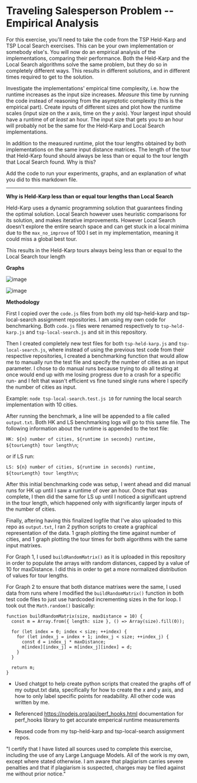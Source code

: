 # Traveling Salesperson Problem -- Empirical Analysis

For this exercise, you'll need to take the code from the TSP Held-Karp and TSP
Local Search exercises. This can be your own implementation or somebody else's.
You will now do an empirical analysis of the implementations, comparing their
performance. Both the Held-Karp and the Local Search algorithms solve the same
problem, but they do so in completely different ways. This results in different
solutions, and in different times required to get to the solution.

Investigate the implementations' empirical time complexity, i.e. how the runtime
increases as the input size increases. *Measure* this time by running the code
instead of reasoning from the asymptotic complexity (this is the empirical
part). Create inputs of different sizes and plot how the runtime scales (input
size on the $x$ axis, time on the $y$ axis). Your largest input should have a
runtime of *at least* an hour. The input size that gets you to an hour will
probably not be the same for the Held-Karp and Local Search implementations.

In addition to the measured runtime, plot the tour lengths obtained by both
implementations on the same input distance matrices. The length of the tour that
Held-Karp found should always be less than or equal to the tour length that
Local Search found. Why is this?

Add the code to run your experiments, graphs, and an explanation of what you did
to this markdown file.

<hr>

<b>Why is Held-Karp less than or equal tour lengths than Local Search</b>

Held-Karp uses a dynamic programming solution that guarantees finding the optimal solution.
Local Search however uses heuristic comparisons for its solution, and makes iterative improvements. However Local Search doesn't explore the entire search space and can get stuck in a local minima due to the `max_no_improve` of 100 I set in my implementation, meaning it could miss a global best tour.

This results in the Held-Karp tours always being less than or equal to the Local Search tour length

<b>Graphs</b>

![image](https://github.com/user-attachments/assets/71ba5bc1-354b-4f32-8535-68b58e73a276)


![image](https://github.com/user-attachments/assets/af86bcc5-b88e-4c79-ba8a-5bb3d517206a)


<b>Methodology</b>

First I copied over the `code.js` files from both my old tsp-held-karp and tsp-local-search assignment repositories. I am using my own code for benchmarking. Both `code.js` files were renamed respectively to `tsp-held-karp.js` and `tsp-local-search.js` and sit in this repository.

Then I created completely new test files for both `tsp-held-karp.js` and `tsp-local-search.js`, where instead of using the previous test code from their respective repositories, I created a benchmarking function that would allow me to manually run the test file and specify the number of cities as an input parameter. I chose to do manual runs because trying to do all testing at once would end up with me losing
progress due to a crash for a specific run- and I felt that wasn't efficient vs fine tuned single runs where I specify the number of cities as input.

Example: `node tsp-local-search.test.js 10` for running the local search implementation with 10 cities.

After running the benchmark, a line will be appended to a file called `output.txt`. Both HK and LS benchmarking logs will go to this same file. The following information about the runtime is appended to the text file:

`HK: ${n} number of cities, ${runtime in seconds} runtime, ${tourLength} tour length\n`;

or if LS run:

`LS: ${n} number of cities, ${runtime in seconds} runtime, ${tourLength} tour length\n`;

After this initial benchmarking code was setup, I went ahead and did manual runs for HK up until I saw a runtime of over an hour. Once that was complete, I then did the same for LS up until I noticed a significant uptrend in the tour length, which happened only with significantly larger inputs of the number of cities.

Finally, aftering having this finalized logfile that I've also uploaded to this repo as `output.txt`, I ran 2 python scripts to create a graphical representation of the data. 1 graph plotting the time against number of cities, and 1 graph plotting the tour times for both algorithms with the same input matrixes.

For Graph 1, I used `buildRandomMatrix()` as it is uploaded in this repository in order to populate the arrays with random distances, capped by a value of 10 for maxDistance. I did this in order to get a more normalized distribution of values for tour lengths.

For Graph 2 to ensure that both distance matrixes were the same, I used data from runs where I modified the `buildRandomMatrix()` function in both test code files to just use hardcoded incrementing sizes in the for loop. I took out the `Math.random()` basically:
```
function buildRandomMatrix(size, maxDistance = 10) {
  const m = Array.from({ length: size }, () => Array(size).fill(0));

  for (let index = 0; index < size; ++index) {
    for (let index_j = index + 1; index_j < size; ++index_j) {
      const d = index_j * maxDistance;
      m[index][index_j] = m[index_j][index] = d;
    }
  }

  return m;
}
```

- Used chatgpt to help create python scripts that created the graphs off of my output.txt data, specifically for how to create the x and y axis, and how to only label specific points for readability. All other code was written by me.

- Referenced https://nodejs.org/api/perf_hooks.html documentation for perf_hooks library to get
accurate emperical runtime measurements

- Reused code from my tsp-held-karp and tsp-local-search assignment repos.

"I certify that I have listed all sources used to complete this exercise, including the use of any Large Language Models. All of the work is my own, except where stated otherwise. I am aware that plagiarism carries severe penalties and that if plagiarism is suspected, charges may be filed against me without prior notice."
